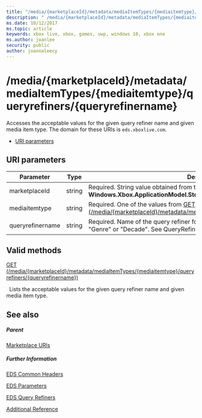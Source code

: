```yaml
---
title: "/media/{marketplaceId}/metadata/mediaItemTypes/{mediaitemtype}/queryrefiners/{queryrefinername}"
description: " /media/{marketplaceId}/metadata/mediaItemTypes/{mediaitemtype}/queryrefiners/{queryrefinername}"
ms.date: 10/12/2017
ms.topic: article
keywords: xbox live, xbox, games, uwp, windows 10, xbox one
ms.author: joanlee
security: public
author: joannaleecy
---
```


# /media/{marketplaceId}/metadata/mediaItemTypes/{mediaitemtype}/queryrefiners/{queryrefinername}
Accesses the acceptable values for the given query refiner name and given media item type. 
The domain for these URIs is `eds.xboxlive.com`.
 
  * [URI parameters](#ID4EV)
 
<a id="ID4EV"></a>

 
## URI parameters
 
| Parameter| Type| Description| 
| --- | --- | --- | 
| marketplaceId| string| Required. String value obtained from the <b>Windows.Xbox.ApplicationModel.Store.Configuration.MarketplaceId</b>.| 
| mediaitemtype| string| Required. One of the values from [GET (/media/{marketplaceId}/metadata/mediaGroups/{mediagroup}/mediaItemTypes)](uri-medialocalemetadatamediagroupsmediaitemtypesget.md).| 
| queryrefinername| string| Required. Name of the query refiner for which values are needed, such as "Genre" or "Decade". See QueryRefiners.| 
  
<a id="ID4EKC"></a>

 
## Valid methods

[GET (/media/{marketplaceId}/metadata/mediaItemTypes/{mediaitemtype}/queryrefiners/{queryrefinername})](uri-medialocalemetadatamediaitemtypequeryrefinersqueryrefinernameget.md)

&nbsp;&nbsp;Lists the acceptable values for the given query refiner name and given media item type.
 
<a id="ID4EUC"></a>

 
## See also
 
<a id="ID4EWC"></a>

 
##### Parent 

[Marketplace URIs](atoc-reference-marketplace.md)

  
<a id="ID4EAD"></a>

 
##### Further Information 

[EDS Common Headers](../../additional/edscommonheaders.md)

 [EDS Parameters](../../additional/edsparameters.md)

 [EDS Query Refiners](../../additional/edsqueryrefiners.md)

 [Additional Reference](../../additional/atoc-xboxlivews-reference-additional.md)

   